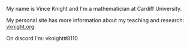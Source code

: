 My name is Vince Knight and I'm a mathematician at Cardiff University.

My personal site has more information about my teaching and research: 
[vknight.org](http://vknight.org/).

On discord I'm: vknight#8110

